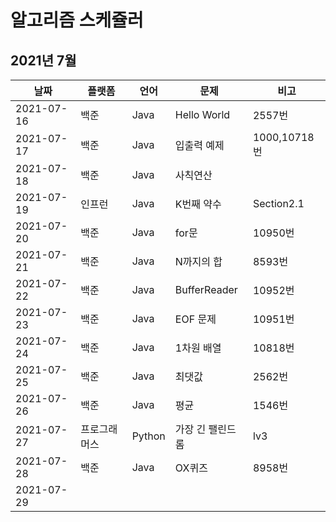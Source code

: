 # 알고리즘 스케쥴러

## 2021년 7월

| 날짜       | 플랫폼       | 언어   | 문제             | 비고         |
| ---------- | ------------ | ------ | ---------------- | ------------ |
| 2021-07-16 | 백준         | Java   | Hello World      | 2557번       |
| 2021-07-17 | 백준         | Java   | 입출력 예제      | 1000,10718번 |
| 2021-07-18 | 백준         | Java   | 사칙연산         |              |
| 2021-07-19 | 인프런       | Java   | K번째 약수       | Section2.1   |
| 2021-07-20 | 백준         | Java   | for문            | 10950번      |
| 2021-07-21 | 백준         | Java   | N까지의 합       | 8593번       |
| 2021-07-22 | 백준         | Java   | BufferReader     | 10952번      |
| 2021-07-23 | 백준         | Java   | EOF 문제         | 10951번      |
| 2021-07-24 | 백준         | Java   | 1차원 배열       | 10818번      |
| 2021-07-25 | 백준         | Java   | 최댓값           | 2562번       |
| 2021-07-26 | 백준         | Java   | 평균             | 1546번       |
| 2021-07-27 | 프로그래머스 | Python | 가장 긴 팰린드롬 | lv3          |
| 2021-07-28 | 백준         | Java   | OX퀴즈           | 8958번       |
| 2021-07-29 |              |        |                  |              |

